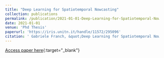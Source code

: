 ```yaml
---
title: "Deep Learning for Spatiotemporal Nowcasting"
collection: publications
permalink: /publication/2021-01-01-Deep-Learning-for-Spatiotemporal-Nowcasting
date: 2021-01-01
venue: 'Phd Thesis'
paperurl: 'https://iris.unitn.it/handle/11572/295096'
citation: ' Gabriele Franch, &quot;Deep Learning for Spatiotemporal Nowcasting.&quot; Phd Thesis, 2021.'
---
```

[Access paper here](https://iris.unitn.it/handle/11572/295096){:target="_blank"}
